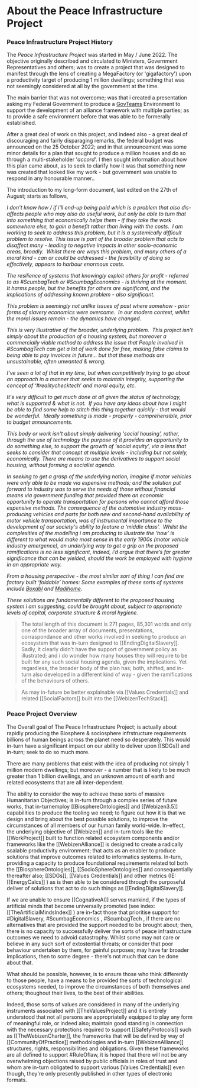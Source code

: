 # About the Peace Infrastructure Project

### Peace Infrastructure Project History
The *Peace Infrastructure Project* was started in May / June 2022.  The objective originally described and circulated to Ministers, Government Representatives and others; was to create a project that was designed to manifest through the lens of creating a MegaFactory (or 'gigafactory') upon a productivity target of producing 1 million dwellings; something that was not seemingly considered at all by the government at the time.  

The main barrier that was not overcome; was that i created a presentation asking my Federal Government to produce a [GovTeams](https://govteams.gov.au/) Environment to support the development of an alliance framework with multiple parties; as to provide a safe environment before that was able to be formerally established.

After a great deal of work on this project, and indeed also - a great deal of discouraging and fairly disparaging remarks, the federal budget was announced on the 25 October 2022; and in that announcement was some minor details for a plan that sought to produce a million houses and do so through a multi-stakeholder '*accord*'.  I then sought information about how this plan came about, as to seek to clarify how it was that something new was created that looked like my work - but government was unable to respond in any honourable manner..

The introduction to my long-form document, last edited on the 27th of August; starts as follows,

*I don't know how / if i'll end-up being paid which is a problem that also dis-affects people who may also do useful work, but only be able to turn that into something that economically helps them - if they take the work somewhere else, to gain a benefit rather than living with the costs.  I am working to seek to address this problem, but it is a systemically difficult problem to resolve. This issue is part of the broader problem that acts to disaffect many - leading to negative impacts in other socio-economic areas, broadly.  Whilst there are ways this problem, and many others of a moral kind - can or could be addressed - the feasibility of doing so effectively, appears to harbour enormous costs.*  

*The resilience of systems that knowingly exploit others for profit - referred to as #ScumbagTech or #ScumbagEconomics - is thriving at the moment.  It harms people, but the benefits for others are significant, and the implications of addressing known problem - also significant.* 

*This problem is seemingly not unlike issues of past where somehow - prior forms of slavery economics were overcome.  In our modern context, whilst the moral issues remain - the dynamics have changed.*

*This is very illustrative of the broader, underlying problem.  This project isn’t simply about the production of a housing system, but moreover a commercially viable method to address the issue that People involved in #ScumbagTech can get a lot of work done for free, making false claims to being able to pay invoices in future… but that these methods are unsustainable, often unwanted & wrong.* 

*I’ve seen a lot of that in my time, but when competitively trying to go about an approach in a manner that seeks to maintain integrity, supporting the concept of ‘#realitychecktech’ and moral equity, etc.*  

*It's very difficult to get much done at all given the status of technology, what is supported & what is not.  If you have any ideas about how I might be able to find some help to stitch this thing together quickly - that would be wonderful.  Ideally something is made - properly - comprehensible, prior to budget announcements.* 

*This body or work isn't about simply delivering 'social housing', rather, through the use of technology the purpose of it provides an opportunity to do something else, to support the growth of ‘social equity’, via a lens that seeks to consider that concept at multiple levels - including but not solely, economically. There are means to use the derivatives to support social housing, without forming a socialist agenda.*  

*In seeking to get a grasp of the underlying notion, imagine if motor vehicles were only able to be made via expensive methods; and the solution put forward to industry was to serve the needs of those without financial means via government funding that provided them an economic opportunity to operate transportation for persons who cannot afford those expensive methods. The consequence of the automotive industry mass-producing vehicles and parts for both new and second-hand availability of motor vehicle transportation, was of instrumental importance to the development of our society's ability to feature a ‘middle class’.  Whilst the complexities of the modelling i am producing to illustrate the ‘how’ is different to what would make most sense in the early 1900s (motor vehicle industry emergence), an underlying way to get a grip on the proposed ramifications is no less significant, indeed, i’d argue that there’s far greater significance that can be yielded, should the work be employed with hygiene in an appropriate way.* 

*From a housing perspective - the most similar sort of thing I can find are factory built ‘foldable’ homes: Some examples of these sorts of systems include [Boxabl](https://www.boxabl.com/) and [Madihome](https://madihome.com/).*

*These solutions are fundamentally different to the proposed housing system i am suggesting, could be brought about, subject to appropriate levels of capital, corporate structure & moral hygiene.*

>The total length of this document is 271 pages, 85,301 words and only one of the broader array of documents, presentations, corraspondance and other works involved in seeking to produce an ecosystem that was in-turn designed to [[EndingDigitalSlavery]].  Sadly, it clearly didn't have the support of government policy as illustrated; and i do wonder how many houses they will require to be built for any such social housing agenda, given the implications.  Yet regardless, the broader body of the plan has; both, shifted, and in-turn also developed in a different kind of way - given the ramifications of the behaviours of others.

>As may in-future be better explainable via [[Values Credentials]] and related [[SocialFactors]] built into the [[WebizenTechStack]].

### Peace Project Overview
The Overall goal of The Peace Infrastructure Project; is actually about rapidly producing the Biosphere & sociosphere infrstructure requirements billions of human beings across the planet need so desperately.  This would in-turn have a significant impact on our ability to deliver upon [[SDGs]] and in-turn; seek to do so much more.

There are many problems that exist with the idea of producing not simply 1 million modern dwellings; but moreover - a number that is likely to be much greater than 1 billion dwellings, and an unknown amount of earth and related ecosystems that are all inter-dependent.

The ability to consider the way to achieve these sorts of massive Humanitarian Objectives; is in-turn through a complex series of future works, that in-turnemploy [[BiosphereOntologies]] and [[Webizen3.5]] capabilities to produce the tooling we need; to figure out how it is that we design and bring about the best possible solutions, to improve the circumstances of all members of our human family world-wide.  In-effect, the underlying objective of [[Webizen]] and in-turn tools like the [[WorkProject]] built to function related ecosystem components and/or frameworks like the [[WebizenAlliance]] is designed to create a radically scalable productivity environment; that acts as an enabler to produce solutions that improve outcomes related to informatics systems. 
In-turn, providing a capacity to produce foundational requirements related tol both the [[BiosphereOntologies]],  [[SocioSphereOntologies]] and consequentially thereafter also; [[SDGs]], [[Values Credentials]] and other metrics (IE: [[EnergyCalcs]] ) as is then able to be considered through the purposeful deliver of solutions that act to do such things as [[EndingDigitalSlavery]].

If we are unable to ensure [[CognativeAI]] serves mankind, if the types of artificial minds that become universally promoted (see index: [[TheArtificialMindsIndex]] ) are in-fact those that prioritise support for #DigitalSlavery, #ScumbagEconomics , #ScumbagTech , if there are no alternatives that are provided the support needed to be brought about; then, there is no capacity to successfully deliver the sorts of peace infrastructure outcomes we need to advoid catastrophy.  Whilst some may not care or believe in any such sort of extostential threats; or consider that poor behaviour undertaken by them, for gainful purposes; may have far broader implications, then to some degree - there's not much that can be done about that.

What should be possible, however, is to ensure those who think differently to those people, have a means to be provided the sorts of technological ecosystems needed, to improve the circumstances of both themselves and others; thoughout their lives, to the best of their abilities.   

Indeed, those sorts of values are considered in many of the underlying instruments associated with [[TheValuesProject]] and it is entirely understood that not all persons are appropriatelly equipped to play any form of meaningful role, or indeed also; maintain good standing in connection with the necessary protections required to support [[SafetyProtocols]] such as [[TheWebizenCharter]], the frameworks that will be defined by way of [[CommunityOfPractice]] methodologies and in-turn [[WebizenAlliance]] structures, rights, responsibilities and obligations.  Given these frameworks are all defined to support #RuleOflaw, it is hoped that there will not be any overwhelming objections raised by public officials in roles of trust and whom are in-turn obligated to support various [Values Credentials]] even though, they're only presently published in other types of electronic formats. 